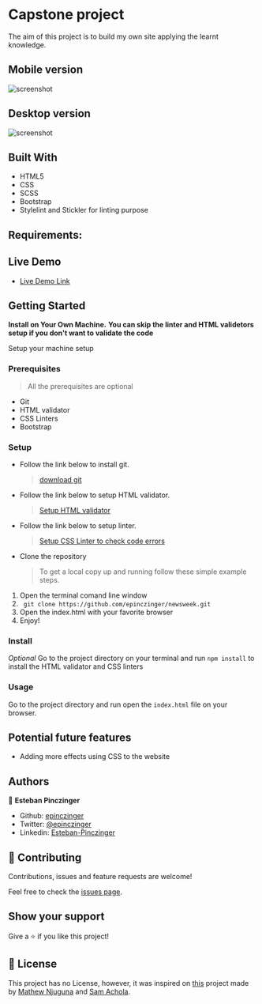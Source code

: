 # Capstone project

The aim of this project is to build my own site applying the learnt knowledge.

## Mobile version

![screenshot](/assets/images/screenshot.jpeg)

## Desktop version

![screenshot](/assets/images/screenshot2.jpeg)


## Built With

- HTML5
- CSS
- SCSS
- Bootstrap
- Stylelint and Stickler for linting purpose


## Requirements:


## Live Demo

-  [Live Demo Link](https://raw.githack.com/epinczinger/capstone/development/index.html)

## Getting Started

**Install on Your Own Machine.**
**You can skip the linter and HTML validetors setup if you don't want to validate the code**

Setup your machine setup

### Prerequisites

  > All the prerequisites are optional

- Git
- HTML validator
- CSS Linters
- Bootstrap

### Setup

- Follow the link below to install git.
  > [download git](https://git-scm.com/downloads)
- Follow the link below to setup HTML validator.
  > [Setup HTML validator](https://github.com/microverseinc/linters-config/tree/master/html_validator)
- Follow the link below to setup linter.
  > [Setup CSS Linter to check code errors](https://github.com/microverseinc/linters-config/tree/master/css#troubleshooting)
- Clone the repository
  > To get a local copy up and running follow these simple example steps.

1. Open the terminal comand line window
2. ``` git clone https://github.com/epinczinger/newsweek.git```
3. Open the index.html with your favorite browser
4. Enjoy!

### Install

*Optional*
Go to the project directory on your terminal and run `npm install` to install the HTML validator and CSS linters

### Usage

Go to the project directory and run open the `index.html` file on your browser.

## Potential future features

- Adding more effects using CSS to the website


## Authors

👤 **Esteban Pinczinger**

- Github: [epinczinger](https://github.com/epinczinger)
- Twitter: [@epinczinger](https://twitter.com/epinczinger)
- Linkedin: [Esteban-Pinczinger](https://www.linkedin.com/in/esteban-pinczinger-busai-ab49a254/)

## 🤝 Contributing

Contributions, issues and feature requests are welcome!

Feel free to check the [issues page](issues/).

## Show your support

Give a ⭐️ if you like this project!

## 📝 License

This project has no License, however, it was inspired on [this](https://www.behance.net/gallery/25563385/PatashuleKE) project made by [Mathew Njuguna](https://www.behance.net/mathewnjuguna) and [Sam Achola](https://www.behance.net/aweSam).
